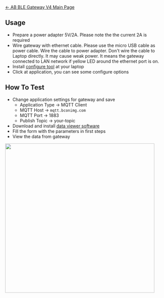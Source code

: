 [← AB BLE Gateway V4 Main Page](AB_BLE_Gateway_V4.md)

## Usage

  - Prepare a power adapter 5V/2A. Please note the the current 2A is required
  - Wire gateway with ethernet cable. Please use the micro USB cable as power cable. Wire the cable to power adapter. Don't wire the cable to Laptop directly. It may cause weak power. It means the gateway connected to LAN network if yellow LED around the ethernet port is on.
  - Install [configure tool](Software_AB_BLE_Gateway_V4.md) at your laptop
  - Click at application, you can see some configure options

## How To Test

  - Change application settings for gateway and save
      - Application Type -\> MQTT Client
      - MQTT Host -\> `mqtt.bconimg.com`
      - MQTT Port -\> 1883
      - Publish Topic -\> your-topic
  - Download and install [data viewer software](https://i1.aprbrother.com/ble-viewer-setup-1.0.2.zip)
  - Fill the form with the parameters in first steps
  - View the data from gateway

<img src="https://i1.aprbrother.com/ble-viewer.png" width="480">

